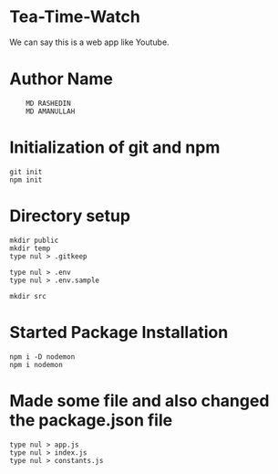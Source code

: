 # Tea-Time-Watch
We can say this is a web app like Youtube.

# Author Name

```
    MD RASHEDIN
    MD AMANULLAH
```

# Initialization of git and npm
```
git init
npm init
```

# Directory setup 
```
mkdir public
mkdir temp
type nul > .gitkeep
```
```
type nul > .env
type nul > .env.sample

mkdir src
```

# Started Package Installation

```
npm i -D nodemon
npm i nodemon
```

# Made some file and also changed the package.json file
```
type nul > app.js
type nul > index.js
type nul > constants.js
```